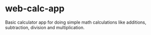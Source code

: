 # web-calc-app
Basic calculator app for doing simple math calculations like additions, subtraction, division and multiplication.
